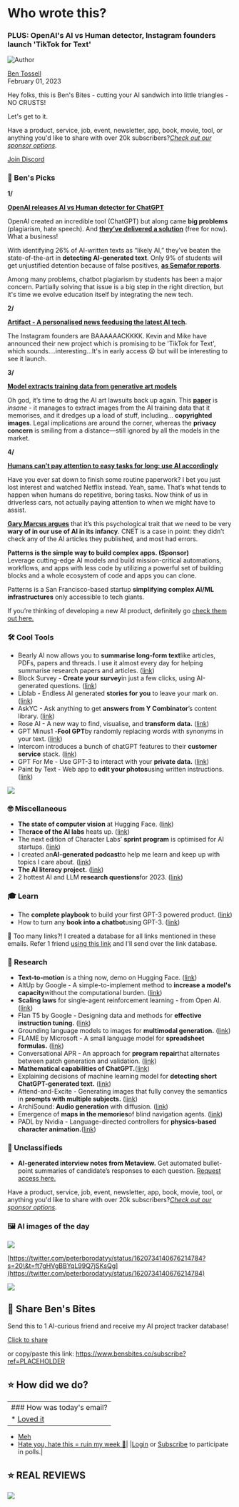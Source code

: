 # Who wrote this?

### PLUS: OpenAI's AI vs Human detector, Instagram founders launch 'TikTok for Text'

![Author](https://media.beehiiv.com/cdn-cgi/image/fit=scale-down,format=auto,onerror=redirect,quality=80/uploads/user/profile_picture/fc858b4d-39e3-4be1-abf4-2b55504e21a2/thumb_uJ4UYake_400x400.jpg)

[Ben Tossell](https://www.twitter.com/bentossell)\
February 01, 2023

Hey folks, this is Ben's Bites - cutting your AI sandwich into little triangles - NO CRUSTS!

Let's get to it.

Have a product, service, job, event, newsletter, app, book, movie, tool, or anything you'd like to share with over 20k subscribers?*[Check out our sponsor options](https://sponsor.bensbites.co/).*

[Join Discord](https://discord.gg/qd92NKjDdE)

### 🤌 Ben's Picks

**1/**

[**OpenAI releases AI vs Human detector for ChatGPT**](https://openai.com/blog/new-ai-classifier-for-indicating-ai-written-text/)

OpenAI created an incredible tool (ChatGPT) but along came **big problems** (plagiarism, hate speech). And [**they’ve delivered a solution**](https://openai.com/blog/new-ai-classifier-for-indicating-ai-written-text/) (free for now). What a business!

With identifying 26% of AI-written texts as “likely AI,” they’ve beaten the state-of-the-art in **detecting AI-generated text**. Only 9% of students will get unjustified detention because of false positives, [**as Semafor reports**](https://www.semafor.com/article/01/31/2023/chatgpt-creator-openai-develops-ai-text-detection-tool).

Among many problems, chatbot plagiarism by students has been a major concern. Partially solving that issue is a big step in the right direction, but it's time we evolve education itself by integrating the new tech.

**2/**

**[Artifact - A personalised news feed](https://artifact.news/)[using the latest AI tech](https://artifact.news/).**

The Instagram founders are BAAAAAACKKKK. Kevin and Mike have announced their new project which is promising to be 'TikTok for Text', which sounds....interesting...It's in early access 😩 but will be interesting to see it launch.

**3/**

[**Model extracts training data from generative art models**](https://twitter.com/arankomatsuzaki/status/1620241696431935489)

Oh god, it’s time to drag the AI art lawsuits back up again. This [**paper**](https://arxiv.org/abs/2301.13188) is *insane* - it manages to extract images from the AI training data that it memorises, and it dredges up a load of stuff, including… **copyrighted images**. Legal implications are around the corner, whereas the **privacy concern** is smiling from a distance—still ignored by all the models in the market.

**4/**

[**Humans can’t pay attention to easy tasks for long: use AI accordingly**](https://garymarcus.substack.com/p/the-cnet-fake-news-fiasco-autopilot)

Have you ever sat down to finish some routine paperwork? I bet you just lost interest and watched Netflix instead. Yeah, same. That’s what tends to happen when humans do repetitive, boring tasks. Now think of us in driverless cars, not actually paying attention to when we might have to assist.

[**Gary Marcus argues**](https://garymarcus.substack.com/p/the-cnet-fake-news-fiasco-autopilot) that it’s this psychological trait that we need to be very **wary of in our use of AI in its infancy**. CNET is a case in point: they didn’t check any of the AI articles they published, and most had errors.

**Patterns is the simple way to build complex apps. (Sponsor)**\
Leverage cutting-edge AI models and build mission-critical automations, workflows, and apps with less code by utilizing a powerful set of building blocks and a whole ecosystem of code and apps you can clone.

Patterns is a San Francisco-based startup **simplifying complex AI/ML infrastructures** only accessible to tech giants.

If you’re thinking of developing a new AI product, definitely go [check them out here.](https://www.patterns.app/)

### 🛠️ Cool Tools

- Bearly AI now allows you to **summarise long-form text**like articles, PDFs, papers and threads. I use it almost every day for helping summarise research papers and articles. ([link](http://bearly.ai/))
- Block Survey - **Create your survey**in just a few clicks, using AI-generated questions. ([link](https://blocksurvey.io/ai-surveys))
- Liblab - Endless AI generated **stories for you** to leave your mark on. ([link](https://liblab.gg/))
- AskYC - Ask anything to get **answers from Y Combinator**’s content library. ([link](http://askyc.com))
- Rose AI - A new way to find, visualise, and **transform** **data.** ([link](https://twitter.com/colecallinan/status/1620476857232797697))
- GPT Minus1 -**Fool GPT**by randomly replacing words with synonyms in your text. ([link](https://gptminus1.vercel.app/))
- Intercom introduces a bunch of chatGPT features to their **customer service** stack. ([link](https://twitter.com/destraynor/status/1620478505720123392))
- GPT For Me - Use GPT-3 to interact with your **private data.** ([link](https://gptfor.me/))
- Paint by Text - Web app to **edit your photos**using written instructions. ([link](https://paintbytext.chat/))

![](https://media.beehiiv.com/cdn-cgi/image/fit=scale-down,format=auto,onerror=redirect,quality=80/uploads/asset/file/3c1d30d3-8d9f-41ca-abe9-9fe97792e1f4/Untitled__1_.png)

### 🤓 Miscellaneous

- **The state of computer vision** at Hugging Face. ([link](https://huggingface.co/blog/cv_state))
- The**race of the AI labs** heats up. ([link](https://www.economist.com/business/2023/01/30/the-race-of-the-ai-labs-heats-up))
- The next edition of Character Labs’ **sprint program** is optimised for AI startups. ([link](https://www.character.vc/labs))
- I created an**AI-generated podcast**to help me learn and keep up with topics I care about. ([link](https://twitter.com/jheitzeb/status/1620584063781462020))
- **The AI literacy project.** ([link](https://www.thegp.com/news/the-ai-literacy-project))
- 2 hottest AI and LLM **research questions**for 2023. ([link](https://twitter.com/spolu/status/1620381471583399936))

### 🎓 Learn

- The **complete playbook** to build your first GPT-3 powered product. ([link](https://buildbystl.com/gpt-3-guide))
- How to turn any **book into a chatbot**using GPT-3. ([link](https://twitter.com/danshipper/status/1620464918515302401))

👋 Too many links?! I created a database for all links mentioned in these emails. Refer 1 friend [using this link](https://www.bensbites.co/subscribe?ref=PLACEHOLDER) and I'll send over the link database.

### 🔬 Research

- **Text-to-motion** is a thing now, demo on Hugging Face. ([link](https://huggingface.co/spaces/vumichien/generate_human_motion))
- AltUp by Google - A simple-to-implement method to **increase a model's capacity**without the computational burden. ([link](https://arxiv.org/abs/2301.13310))
- **Scaling laws** for single-agent reinforcement learning - from Open AI. ([link](https://arxiv.org/abs/2301.13442))
- Flan T5 by Google - Designing data and methods for **effective instruction tuning.** ([link](https://arxiv.org/abs/2301.13688))
- Grounding language models to images for **multimodal generation.** ([link](https://arxiv.org/abs/2301.13823))
- FLAME by Microsoft - A small language model for **spreadsheet formulas.** ([link](https://arxiv.org/abs/2301.13779))
- Conversational APR - An approach for **program repair**that alternates between patch generation and validation. ([link](https://arxiv.org/abs/2301.13246))
- **Mathematical capabilities of ChatGPT.**([link](http://arxiv.org/abs/2301.13867))
- Explaining decisions of machine learning model for **detecting short ChatGPT-generated text.** ([link](http://arxiv.org/abs/2301.13852))
- Attend-and-Excite - Generating images that fully convey the semantics in **prompts with multiple subjects.** ([link](https://arxiv.org/abs/2301.13826))
- ArchiSound: **Audio generation** with diffusion. ([link](http://arxiv.org/abs/2301.13267))
- Emergence of **maps in the memories**of blind navigation agents. ([link](https://arxiv.org/abs/2301.13261))
- PADL by Nvidia - Language-directed controllers for **physics-based character animation.**([link](https://arxiv.org/abs/2301.13868))

### 📰 Unclassifieds

- **AI-generated interview notes from Metaview.** Get automated bullet-point summaries of candidate’s responses to each question. [Request access here.](https://www.metaview.ai/ai-notes)

Have a product, service, job, event, newsletter, app, book, movie, tool, or anything you'd like to share with over 20k subscribers?*[Check out our sponsor options](https://sponsor.bensbites.co/).*

### 🖼 AI images of the day

![](https://media.beehiiv.com/cdn-cgi/image/fit=scale-down,format=auto,onerror=redirect,quality=80/uploads/asset/file/6b6ba14b-e481-4b77-bc63-4833c8576ea3/image.png)

[https://twitter.com/peterborodatyy/status/1620734140676214784?s=20\&t=ft7gHVgBBYqL99Q7jSKsQg](https://twitter.com/peterborodatyy/status/1620734140676214784)

![](https://media.beehiiv.com/cdn-cgi/image/fit=scale-down,format=auto,onerror=redirect,quality=80/uploads/asset/file/04d24fbd-89e4-48f9-9018-56f6df4cecd0/image.png)

## 🤗 Share Ben's Bites

Send this to 1 AI-curious friend and receive my AI project tracker database!

[Click to share](https://www.bensbites.co/subscribe?ref=PLACEHOLDER)

or copy/paste this link: https://www.bensbites.co/subscribe?ref=PLACEHOLDER

## ⭐️ How did we do?

||
|:---|
|### How was today's email?|
|\* [Loved it](https://www.bensbites.co/login)

- [Meh](https://www.bensbites.co/login)
- [Hate you, hate this = ruin my week 🥹](https://www.bensbites.co/login)|
  |[Login](https://www.bensbites.co/login) or [Subscribe](https://www.bensbites.co/subscribe) to participate in polls.|

## ⭐️ REAL REVIEWS

![](https://media.beehiiv.com/cdn-cgi/image/fit=scale-down,format=auto,onerror=redirect,quality=80/uploads/asset/file/c8a91ecd-5477-493e-bb9d-9ed8f04bde24/Screenshot_2022-12-13_at_14.55.58.png)
